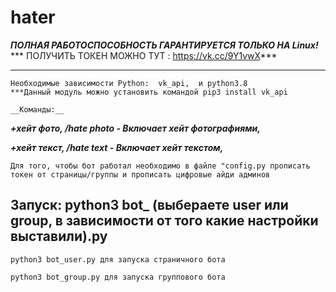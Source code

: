 # hater

***ПОЛНАЯ РАБОТОСПОСОБНОСТЬ ГАРАНТИРУЕТСЯ ТОЛЬКО НА Linux!*** <br>
*** ПОЛУЧИТЬ ТОКЕН МОЖНО ТУТ : https://vk.cc/9Y1vwX*** <br>

___
    Необходимые зависимости Python:  vk_api,  и python3.8
    ***Данный модуль можно установить командой pip3 install vk_api
    
    __Команды:__

___+хейт фото, /hate photo - Включает хейт фотографиями,___



___+хейт текст, /hate text - Включает хейт текстом,___



```
Для того, чтобы бот работал необходимо в файле "config.py прописать токен от страницы/группы и прописать цифровые айди админов
```

####
Запуск: python3 bot_ (выбераете user или group, в зависимости от того какие настройки выставили).py
  ---
  ```
python3 bot_user.py для запуска страничного бота
```
```
python3 bot_group.py для запуска группового бота
```
